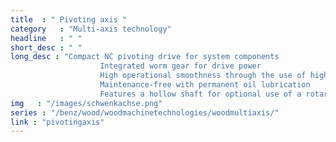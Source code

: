 ```yaml
--- 
title  : " Pivoting axis "
category   : "Multi-axis technology"
headline   : " "
short_desc : " "
long_desc : "Compact NC pivoting drive for system components
                    Integrated worm gear for drive power
                    High operational smoothness through the use of high-quality cross-roller bearings
                    Maintenance-free with permanent oil lubrication
                    Features a hollow shaft for optional use of a rotary distributor (attached system components can be supplied with electrical energy or other essential media when used in combination with the rotary distributor) "
img   : "/images/schwenkachse.png"
series : "/benz/wood/woodmachinetechnologies/woodmultiaxis/"
link : "pivotingaxis"
---
```

